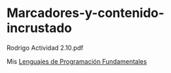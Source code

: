 # Marcadores-y-contenido-incrustado
Rodrigo Actividad 2.10.pdf

Mis [Lenguajes de Programación Fundamentales]([[[http://127.0.0.1:5500/Marcadores%20favoritos.html](http://127.0.0.1:5500/Formulario_de_Registro.html)](http://127.0.0.1:5500/Tablas.html)](http://127.0.0.1:5500/html/Marcadores%20y%20contenido%20incrustado.html#C))
